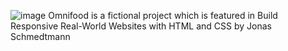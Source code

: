 ![image](https://github.com/user-attachments/assets/863aa5ef-9181-4c04-802c-6230c78f0172)
Omnifood is a fictional project which is featured in Build Responsive Real-World Websites with HTML and CSS by Jonas Schmedtmann
